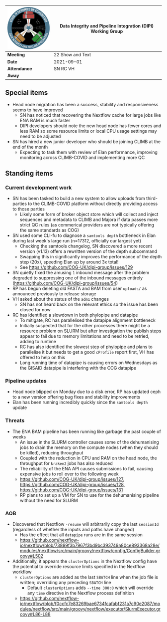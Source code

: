| <img src="/assets/dipi.png" alt="DIPI Badge" width="150">      | Data Integrity and Pipeline Integration (DIPI) Working Group |
| -------------- | -------------------- |
| **Meeting**    | 22 Show and Text     |
| **Date**       | 2021-09-01           |
| **Attendance** | SN RC VH             |
| **Away**       |                      |


## Special items

* Head node migration has been a success, stability and responsiveness seems to have improved
    * SN has noticed that recovering the Nextflow cache for large jobs like ENA BAM is much faster
    * DIPI developers should note the new head node has fewer cores and less RAM so some resource limits or local CPU usage settings may need to be adjusted
* SN has hired a new junior developer who should be joining CLIMB at the end of the month
    * Expecting to task them with review of Elan performance, improving monitoring across CLIMB-COVID and implementing more QC

## Standing items

### Current development work

* SN has been tasked to build a new system to allow uploads from third-parties to the CLIMB-COVID platform without directly providing access to those parties
    * Likely some form of broker object store which will collect and inject sequences and metadata to CLIMB and Majora if data passes more strict QC rules (as commerical providers are not typically offering the same standards as COG)
* SN used some CLI-fu to diagnose a `samtools depth` bottleneck in Elan during last week's large run (n=17312, officially our largest yet)
    * Checking the samtools changelog, SN discovered a more recent version (v1.13) offers a rewritten version of the depth subcommand
    * Swapping this in significantly improves the performance of the depth step (20x), speeding Elan up by around 3x total!
    * See https://github.com/COG-UK/dipi-group/issues/129
* SN quietly fixed the amusing `1` inbound message after the problem degraded to suppressing one of the inbound messages entirely (https://github.com/COG-UK/dipi-group/issues/54)
* RP has begun deleting old FASTA and BAM from user `uploads/` as announced previously to release storage
* VH asked about the status of the `adm1` changes
    * SN has not heard back on the relevant ethics so the issue has been closed for now
* RC has identified a slowdown in both phylopipe and datapipe
    * To mitigate, RC has parallelised the datapipe alignment bottleneck
    * Initially suspected that for the other processes there might be a resource problem on SLURM but after investigation the publish steps appear to fail due to memory limitations and need to be retried, adding to runtime
    * RC has also identified the slowest step of phylopipe and plans to parallelise it but needs to get a good `cProfile` report first, VH has offered to help on this
    * Long running time of datapipe is causing errors on Wednesdays as the GISAID datapipe is interfering with the COG datapipe

### Pipeline updates

* Head node blipped on Monday due to a disk error, RP has updated ceph to a new version offering bug fixes and stability improvements
* Elan has been running incredibly quickly since the `samtools depth` update


### Threats

* The ENA BAM pipeline has been running like garbage the past couple of weeks
    * An issue in the SLURM controller causes some of the dehumanising jobs to drain the memory on the compute nodes (when they should be killed), reducing throughput
    * Coupled with the reduction in CPU and RAM on the head node, the throughput for `kraken2` jobs has also reduced
    * The reliability of the ENA API causes submissions to fail, causing expensive jobs to roll over to the following week
    * https://github.com/COG-UK/dipi-group/issues/127, https://github.com/COG-UK/dipi-group/issues/128, https://github.com/COG-UK/dipi-group/issues/131
    * RP plans to set up a VM for SN to use for the dehumanising pipeline without the need for SLURM

### AOB

* Discovered that Nextflow `-resume` will arbitrarily copy the last `sessionId` (regardless of whether the inputs and paths have changed)
    * Has the effect that all `datapipe` runs are in the same session
    * https://github.com/nextflow-io/nextflow/blob/73899f3b7967f3bd9bc393749a80ce893368a28e/modules/nextflow/src/main/groovy/nextflow/config/ConfigBuilder.groovy#L502
* Additionally, it appears the `clusterOptions` in the Nextflow config have the potential to override resource limits specified in the Nextflow workflow
    * `clusterOptions` are added as the last `SBATCH` line when the job file is written; overriding any preceding `SBATCH` line
        * Default `clusterOptions` adds `--time 300:0` which will override any `time` directive in the Nextflow process definition
    * https://github.com/nextflow-io/nextflow/blob/f0ccfc7e83269bae6734fcafabf231a7c90e2087/modules/nextflow/src/main/groovy/nextflow/executor/SlurmExecutor.groovy#L86-L88
